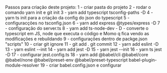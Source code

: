 Passos para criação deste projeto:
1 - criar pasta do projeto
2 - rodar o comando yarn init e git init
3 - yarn add typescript tsconfig-paths -D
4 - yarn ts init para a criação da config do json do typescript
5 - configuracções no tsconfig.json
6 - yarn add express @types/express -D
7 - configuração do server.ts
8 - yarn add ts-node-dev - D  - converte o typescript em JS, node que executa o código e Momo q fica vendo as modificações e rebuildando
9 - configurações dentro de packge.json "scripts"
10 - criar git ignore
11 - git add . git commit
12 - yarn add eslint -D
13 - yarn eslint --init
14 - yarn add jest -D
15 - yarn jest --init
16 - yarn ts jest -D
17 - configurar jest.config.ts
18 - yarn add @babel/cli @babel/core @babel/none @babel/preset-env @babel/preset-typescript babel-plugin-module-resolver
19 - criar babel.config.json e configurar